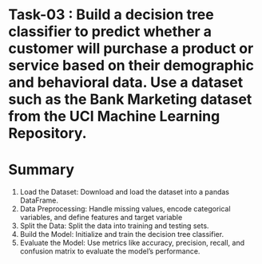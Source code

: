 

 # Task-03 : Build a decision tree classifier to predict whether a customer will purchase a product or service based on their demographic and behavioral data. Use a dataset such as the Bank Marketing dataset from the UCI Machine Learning Repository.

# Summary
 1. Load the Dataset: Download and load the dataset into a pandas DataFrame.
 2. Data Preprocessing: Handle missing values, encode categorical variables, and define features and target variable
 3. Split the Data: Split the data into training and testing sets.
 4. Build the Model: Initialize and train the decision tree classifier.
 5. Evaluate the Model: Use metrics like accuracy, precision, recall, and confusion matrix to evaluate the model’s performance.
